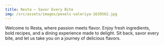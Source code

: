 ```yaml
---
title: Resta – Savor Every Bite
img: /src/assets/images/pexels-valeriya-1639562.jpg
---
```


Welcome to Resta, where passion meets flavor. Enjoy fresh ingredients, bold recipes, and a dining experience made to delight. Sit back, savor every bite, and let us take you on a journey of delicious flavors.
